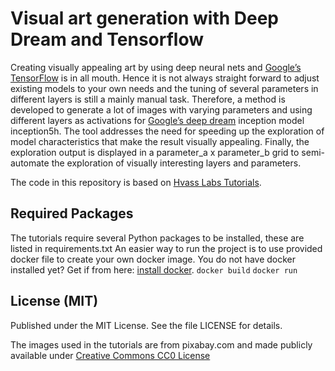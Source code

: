 # Visual art generation with Deep Dream and Tensorflow

Creating visually appealing art by using deep neural nets and [Google’s TensorFlow](https://github.com/tensorflow/tensorflow) is in all mouth. Hence it is not always straight forward to adjust existing models to your own needs and the tuning of several parameters in different layers is still a mainly manual task. 
Therefore, a method is developed to generate a lot of images with varying parameters and using different layers as activations for [Google’s deep dream](https://github.com/google/deepdream) inception model inception5h. The tool addresses the need for speeding up the exploration of model characteristics that make the result visually appealing. Finally, the exploration output is displayed in a parameter_a x parameter_b grid to semi-automate the exploration of visually interesting layers and parameters.

The code in this repository is based on [Hvass Labs Tutorials](https://github.com/Hvass-Labs/TensorFlow-Tutorials).

## Required Packages

The tutorials require several Python packages to be installed, these are listed in requirements.txt
An easier way to run the project is to use provided docker file to create your own docker image. You do not have docker installed yet? Get if from here: [install docker](https://docs.docker.com/engine/installation/).
 ```docker build```
 ```docker run```


## License (MIT)
Published under the MIT License. See the file LICENSE for details.

The images used in the tutorials are from pixabay.com and made publicly available under [Creative Commons CC0 License](https://creativecommons.org/publicdomain/zero/1.0/deed.en)
